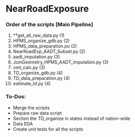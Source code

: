 # NearRoadExposure

### Order of the scripts [Main Pipeline]
1. **get_all_raw_data.py (1)
2. HPMS_organize_gdb.py (2)
3. HPMS_data_preparation.pu (2)
4. NearRoadExp_AADT_Subset.py (2)
5. aadt_imputation.py (3)
6. JoinGeometry_HPMS_AADT_imputation.py (3)
7. vmt_calc.py (3)
9. TD_organize_gdb.py (4)
10. TD_data_preparation.py (4)
11. estimate_td.py (4)

### To-Dos:
- Merge the scripts
- Prepare raw data script
- Section the TD_organize in states instead of nation-wide
- Data EDA
- Create unit tests for all the scripts
